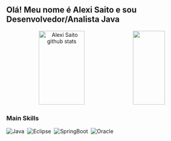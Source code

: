 
## Olá! Meu nome é Alexi Saito e sou Desenvolvedor/Analista Java

<div align="center">  
  <img width="49%" height="195px" src="https://github-readme-stats.vercel.app/api?username=Alexisaito03&show_icons=true&count_private=true&hide_border=true&title_color=B8860B&icon_color=8B0000&text_color=c9d1d9&bg_color=0d1117" alt="Alexi Saito github stats" /> 
  <img width="41%" height="195px" src="https://github-readme-stats.vercel.app/api/top-langs/?username=Alexisaito03&layout=compact&hide_border=true&title_color=ff91a4&text_color=ff91a4&bg_color=0d1117" />
</div>

### Main Skills
![Java](https://img.shields.io/badge/-Java-0D1117?style=for-the-badge&logo=java&labelColor=0D1117)&nbsp;
![Eclipse](https://img.shields.io/badge/-Eclipse-0D1117?style=for-the-badge&logo=eclipse&labelColor=0D1117)&nbsp;
![SpringBoot](https://img.shields.io/badge/-SpringBoot-0D1117?style=for-the-badge&logo=springboot&labelColor=0D1117)&nbsp;
![Oracle](https://img.shields.io/badge/-Oracle-0D1117?style=for-the-badge&logo=oracle&labelColor=0D1117)&nbsp;
